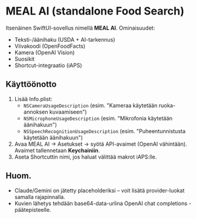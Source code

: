 
# MEAL AI (standalone Food Search)

Itsenäinen SwiftUI-sovellus nimellä **MEAL AI**. Ominaisuudet:
- Teksti-/äänihaku (USDA + AI-tarkennus)
- Viivakoodi (OpenFoodFacts)
- Kamera (OpenAI Vision)
- Suosikit
- Shortcut-integraatio (iAPS)

## Käyttöönotto
1) Lisää Info.plist:
   - `NSCameraUsageDescription` (esim. "Kameraa käytetään ruoka-annoksen kuvaamiseen")
   - `NSMicrophoneUsageDescription` (esim. "Mikrofonia käytetään äänihakuun")
   - `NSSpeechRecognitionUsageDescription` (esim. "Puheentunnistusta käytetään äänihakuun")
2) Avaa MEAL AI → Asetukset → syötä API-avaimet (OpenAI vähintään). Avaimet tallennetaan **Keychainiin**.
3) Aseta Shortcuttin nimi, jos haluat välittää makrot iAPS:lle.

## Huom.
- Claude/Gemini on jätetty placeholderiksi – voit lisätä provider-luokat samalla rajapinnalla.
- Kuvien lähetys tehdään base64-data-urlina OpenAI chat completions -päätepisteelle.
